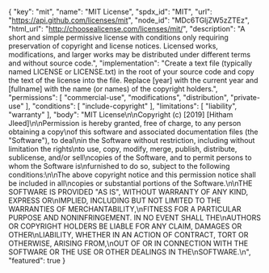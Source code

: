 {
  "key": "mit",
  "name": "MIT License",
  "spdx_id": "MIT",
  "url": "https://api.github.com/licenses/mit",
  "node_id": "MDc6TGljZW5zZTEz",
  "html_url": "http://choosealicense.com/licenses/mit/",
  "description": "A short and simple permissive license with conditions only requiring preservation of copyright and license notices. Licensed works, modifications, and larger works may be distributed under different terms and without source code.",
  "implementation": "Create a text file (typically named LICENSE or LICENSE.txt) in the root of your source code and copy the text of the license into the file. Replace [year] with the current year and [fullname] with the name (or names) of the copyright holders.",
  "permissions": [
    "commercial-use",
    "modifications",
    "distribution",
    "private-use"
  ],
  "conditions": [
    "include-copyright"
  ],
  "limitations": [
    "liability",
    "warranty"
  ],
  "body": "MIT License\n\nCopyright (c) [2019] [Hitham Jleed]\n\nPermission is hereby granted, free of charge, to any person obtaining a copy\nof this software and associated documentation files (the \"Software\"), to deal\nin the Software without restriction, including without limitation the rights\nto use, copy, modify, merge, publish, distribute, sublicense, and/or sell\ncopies of the Software, and to permit persons to whom the Software is\nfurnished to do so, subject to the following conditions:\n\nThe above copyright notice and this permission notice shall be included in all\ncopies or substantial portions of the Software.\n\nTHE SOFTWARE IS PROVIDED \"AS IS\", WITHOUT WARRANTY OF ANY KIND, EXPRESS OR\nIMPLIED, INCLUDING BUT NOT LIMITED TO THE WARRANTIES OF MERCHANTABILITY,\nFITNESS FOR A PARTICULAR PURPOSE AND NONINFRINGEMENT. IN NO EVENT SHALL THE\nAUTHORS OR COPYRIGHT HOLDERS BE LIABLE FOR ANY CLAIM, DAMAGES OR OTHER\nLIABILITY, WHETHER IN AN ACTION OF CONTRACT, TORT OR OTHERWISE, ARISING FROM,\nOUT OF OR IN CONNECTION WITH THE SOFTWARE OR THE USE OR OTHER DEALINGS IN THE\nSOFTWARE.\n",
  "featured": true
}
